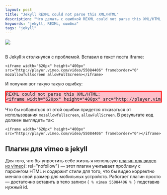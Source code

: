 ```yaml
---
layout: post
title: "Jekyll REXML could not parse this XML/HTML"
description: "Что делать с ошибкой REXML could not parse this XML/HTML в Jekyll?"
keywords: "jekyll, REXML, ошибка" 
tags: "jekyll"
---
```



![](http://31808.selcdn.ru/it-prm/pics/jekyll.png)
<br><br>


В Jekyll я столкнулся с проблемой. Вставил в текст поста iframe: 
<pre><code>&lt;iframe width="620px" height="400px" src="http://player.vimeo.com/video/55084406" frameborder="0" mozallowfullscreen allowFullScreen&gt;&lt;/iframe&gt;</code></pre>

И получил вот такую такую ошибку: 
 
<pre class="markdown-html-error" style="border: solid 3px red; background-color: pink">REXML could not parse this XML/HTML: 
&lt;iframe width="620px" height="400px" src="http://player.vimeo.com/video/123" frameborder="0" allowFullScreen&gt;&lt;/iframe&gt;</pre>
 
Что бы избавиться от этой ошибки придется отказаться от использования `mozallowfullscreen`, `allowFullScreen`. В результате код должен выглядеть так: 

<pre><code>&lt;iframe width="620px" height="400px" src="http://player.vimeo.com/video/55084406" frameborder="0"&gt;&lt;/iframe&gt;</code></pre>
 
## Плагин для vimeo в jekyll

Для того, что бы упростить себе жизнь я использую [плагин для видео из vimeo][]{: rel="nofollow"} — этот плагин учитывает проблему с парсингом HTML и содержит стили для того, что бы видео корректно меняло свой размер для мобильных устройств. Работает плагин просто — достаточно вставить в тело записи `{ % vimeo 55084406 % }` подставив нужный id.

[плагин для видео из vimeo]: https://gist.github.com/4414183